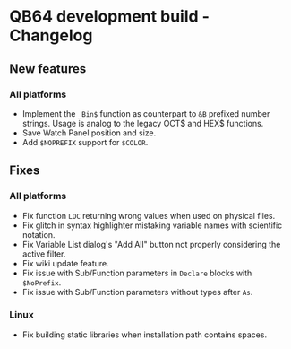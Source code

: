 # QB64 development build - Changelog

## New features
### All platforms
- Implement the `_Bin$` function as counterpart to `&B` prefixed number strings. Usage is analog to the legacy OCT$ and HEX$ functions.
- Save Watch Panel position and size.
- Add `$NOPREFIX` support for `$COLOR`.

<!--- 
### Windows

### macOS

### Linux
--->

## Fixes
### All platforms
- Fix function `LOC` returning wrong values when used on physical files.
- Fix glitch in syntax highlighter mistaking variable names with scientific notation.
- Fix Variable List dialog's "Add All" button not properly considering the active filter.
- Fix wiki update feature.
- Fix issue with Sub/Function parameters in `Declare` blocks with `$NoPrefix`.
- Fix issue with Sub/Function parameters without types after `As`.

<!---
### Windows

### macOS
--->

### Linux
- Fix building static libraries when installation path contains spaces.